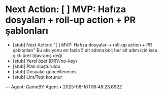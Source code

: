 # Next Action: [ ] MVP: Hafıza dosyaları + roll-up action + PR şablonları

- [stub] Next Action: "[ ] MVP: Hafıza dosyaları + roll-up action + PR şablonları" Bu aksiyonu en fazla 5 alt adıma böl; her alt adım için kısa çıktı üret (davranış deği
- [stub] Yerel özet (DRY/no-key)
- [stub] Plan oluşturuldu
- [stub] Dosyalar güncellenecek
- [stub] Lint/Test korunur

— Agent: GameBY Agent • 2025-08-16T06:48:23.692Z
